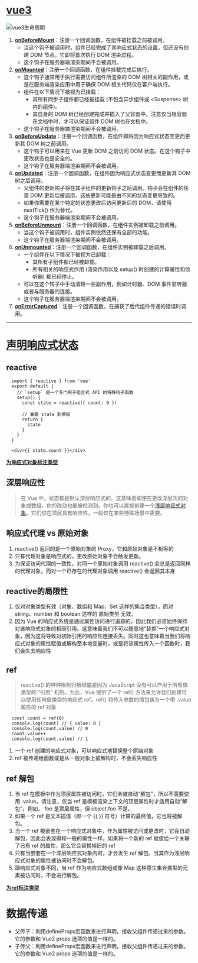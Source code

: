 # [vue3](https://cn.vuejs.org/api/composition-api-lifecycle.html#onmounted)
![vue3生命周期](https://cdn.jsdelivr.net/gh/wangyi1217678365/yi-image-host/lifecycle.16e4c08e.png)
1. **[onBeforeMount](https://cn.vuejs.org/api/composition-api-lifecycle.html#onbeforemount)**：注册一个回调函数，在组件被挂载之前被调用。
   - 当这个钩子被调用时，组件已经完成了其响应式状态的设置，但还没有创建 DOM 节点。它即将首次执行 DOM 渲染过程。
   - 这个钩子在服务器端渲染期间不会被调用。
2. **[onMounted](https://cn.vuejs.org/api/composition-api-lifecycle.html#onmounted)**：注册一个回调函数，在组件挂载完成后执行。
   - 这个钩子通常用于执行需要访问组件所渲染的 DOM 树相关的副作用，或是在服务端渲染应用中用于确保 DOM 相关代码仅在客户端执行。
   - 组件在以下情况下被视为已挂载：
     - 其所有同步子组件都已经被挂载 (不包含异步组件或 \<Suspense> 树内的组件)。
     - 其自身的 DOM 树已经创建完成并插入了父容器中。注意仅当根容器在文档中时，才可以保证组件 DOM 树也在文档中。
   - 这个钩子在服务器端渲染期间不会被调用。
3. **[onBeforeUpdate](https://cn.vuejs.org/api/composition-api-lifecycle.html#onbeforeupdate)**：注册一个回调函数，在组件即将因为响应式状态变更而更新其 DOM 树之前调用。
   - 这个钩子可以用来在 Vue 更新 DOM 之前访问 DOM 状态。在这个钩子中更改状态也是安全的。
   - 这个钩子在服务器端渲染期间不会被调用。
4. **[onUpdated](https://cn.vuejs.org/api/composition-api-lifecycle.html#onupdated)**：注册一个回调函数，在组件因为响应式状态变更而更新其 DOM 树之后调用。
   - 父组件的更新钩子将在其子组件的更新钩子之后调用。钩子会在组件的任意 DOM 更新后被调用，这些更新可能是由不同的状态变更导致的。
   - 如果你需要在某个特定的状态更改后访问更新后的 DOM，请使用 nextTick() 作为替代。
   - 这个钩子在服务器端渲染期间不会被调用。
5. **[onBeforeUnmount](https://cn.vuejs.org/api/composition-api-lifecycle.html#onbeforeunmount)**：注册一个回调函数，在组件实例被卸载之前调用。
   - 当这个钩子被调用时，组件实例依然还保有全部的功能。
   - 这个钩子在服务器端渲染期间不会被调用。
6. **[onUnmounted](https://cn.vuejs.org/api/composition-api-lifecycle.html#onunmounted)**：注册一个回调函数，在组件实例被卸载之后调用。
   - 一个组件在以下情况下被视为已卸载：
     - 其所有子组件都已经被卸载。
     - 所有相关的响应式作用 (渲染作用以及 setup() 时创建的计算属性和侦听器) 都已经停止。
   - 可以在这个钩子中手动清理一些副作用，例如计时器、DOM 事件监听器或者与服务器的连接。
   - 这个钩子在服务器端渲染期间不会被调用。
7. **[onErrorCaptured](https://cn.vuejs.org/api/composition-api-lifecycle.html#onunmounted)**：注册一个回调函数，在捕获了后代组件传递的错误时调用。
---
# [声明响应式状态](https://cn.vuejs.org/guide/essentials/reactivity-fundamentals.html#declaring-reactive-state)
## reactive
```
  import { reactive } from 'vue'
  export default {
    // `setup` 是一个专门用于组合式 API 的特殊钩子函数
    setup() {
      const state = reactive({ count: 0 })

      // 暴露 state 到模板
      return {
        state
      }
    }
  }
```
```
  <div>{{ state.count }}</div>  
```
**[为响应式对象标注类型](https://cn.vuejs.org/guide/typescript/composition-api.html#typing-reactive)**
## 深层响应性
> 在 Vue 中，状态都是默认深层响应式的。这意味着即使在更改深层次的对象或数组，你的改动也能被检测到。你也可以直接创建一个[浅层响应式对象](https://cn.vuejs.org/api/reactivity-advanced.html#shallowreactive)。它们仅在顶层具有响应性，一般仅在某些特殊场景中需要。
## 响应式代理 vs 原始对象
1. reactive() 返回的是一个原始对象的 Proxy，它和原始对象是不相等的
2. 只有代理对象是响应式的，更改原始对象不会触发更新。
3. 为保证访问代理的一致性，对同一个原始对象调用 reactive() 会总是返回同样的代理对象，而对一个已存在的代理对象调用 reactive() 会返回其本身
## reactive的局限性
1. 仅对对象类型有效（对象、数组和 Map、Set 这样的集合类型），而对 string、number 和 boolean 这样的 原始类型 无效。
2. 因为 Vue 的响应式系统是通过属性访问进行追踪的，因此我们必须始终保持对该响应式对象的相同引用。这意味着我们不可以随意地“替换”一个响应式对象，因为这将导致对初始引用的响应性连接丢失。同时这也意味着当我们将响应式对象的属性赋值或解构至本地变量时，或是将该属性传入一个函数时，我们会失去响应性
## ref
> reactive() 的种种限制归根结底是因为 JavaScript 没有可以作用于所有值类型的 “引用” 机制。为此，Vue 提供了一个 ref() 方法来允许我们创建可以使用任何值类型的响应式 ref。ref() 将传入参数的值包装为一个带 .value 属性的 ref 对象
```
  const count = ref(0)
  console.log(count) // { value: 0 }
  console.log(count.value) // 0
  count.value++
  console.log(count.value) // 1
```
1. 一个 ref 创建的响应式对象，可以响应式地替换整个原始对象
2. ref 被传递给函数或是从一般对象上被解构时，不会丢失响应性

## ref 解包
1. 当 ref 在模板中作为顶层属性被访问时，它们会被自动“解包”，所以不需要使用 .value。请注意，仅当 ref 是模板渲染上下文的顶层属性时才适用自动“解包”。例如， foo 是顶层属性，但 object.foo 不是。
2. 如果一个 ref 是文本插值（即一个 {{ }} 符号）计算的最终值，它也将被解包。
3. 当一个 ref 被嵌套在一个响应式对象中，作为属性被访问或更改时，它会自动解包，因此会表现得和一般的属性一样。如果将一个新的 ref 赋值给一个关联了已有 ref 的属性，那么它会替换掉旧的 ref
4. 只有当嵌套在一个深层响应式对象内时，才会发生 ref 解包。当其作为浅层响应式对象的属性被访问时不会解包。
5. 跟响应式对象不同，当 ref 作为响应式数组或像 Map 这种原生集合类型的元素被访问时，不会进行解包。

**[为ref标注类型](https://cn.vuejs.org/guide/typescript/composition-api.html#typing-ref)**

# 数据传递

- 父传子：利用defineProps宏函数来进行声明，接收父组件传递过来的参数，它的参数和 Vue2 props 选项的值是一样的。
- 子传父：利用defineProps宏函数来进行声明，接收父组件传递过来的参数，它的参数和 Vue2 props 选项的值是一样的。

